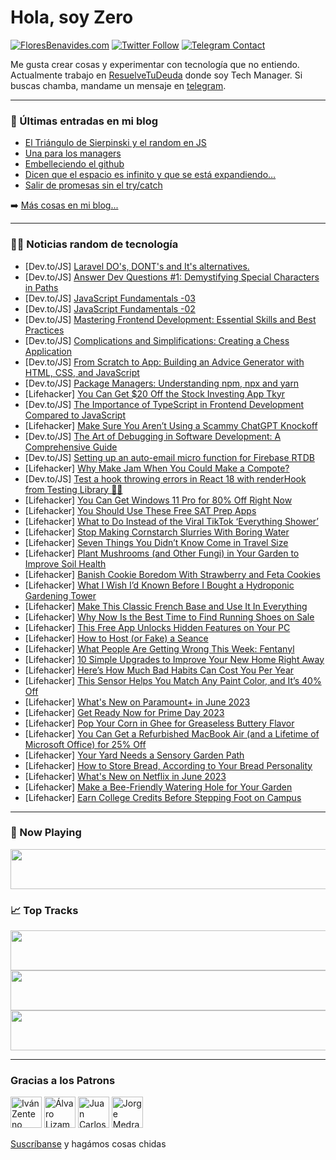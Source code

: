 # Hola, soy Zero

[![FloresBenavides.com](https://img.shields.io/website?down_message=oops&label=MiBlog&style=for-the-badge&up_message=online&url=https%3A%2F%2Ffloresbenavides.com)](https://floresbenavides.com) [![Twitter Follow](https://img.shields.io/twitter/follow/ZeroDragon?color=%231DA1F2&label=Follow&logo=twitter&logoColor=ffffff&style=for-the-badge)](https://twitter.com/zerodragon) [![Telegram Contact](https://img.shields.io/badge/escr%C3%ADbeme-ZeroDragon-%2326A5E4?style=for-the-badge&logo=telegram)](https://t.me/zerodragon)

Me gusta crear cosas y experimentar con tecnología que no entiendo.
Actualmente trabajo en [ResuelveTuDeuda](http://github.com/resuelve) donde soy Tech Manager.
Si buscas chamba, mandame un mensaje en [telegram](https://t.me/zerodragon).

---

### 📕 Últimas entradas en mi blog
<!-- BLOG-POST-LIST:START -->
- [El Triángulo de Sierpinski y el random en JS](https://floresbenavides.com/el-triangulo-de-sierpinski-y-el-random-en-js/)
- [Una para los managers](https://floresbenavides.com/una-para-los-managers/)
- [Embelleciendo el github](https://floresbenavides.com/embelleciendo-el-github/)
- [Dicen que el espacio es infinito y que se está expandiendo…](https://floresbenavides.com/dicen-que-el-espacio-es-infinito-y-que-se-esta-expandiendo/)
- [Salir de promesas sin el try/catch](https://floresbenavides.com/salir-de-promesas-sin-el-try-catch/)
<!-- BLOG-POST-LIST:END -->

➡️ [Más cosas en mi blog...](https://floresbenavides.com)

---

### 👨‍💻 Noticias random de tecnología
<!-- TECH-POSTS:START -->
- [Dev.to/JS] [Laravel DO&#39;s, DONT&#39;s and It&#39;s alternatives.](https://dev.to/vamsikrishna71/laravel-dos-donts-and-its-alternatives-4ia4)
- [Dev.to/JS] [Answer Dev Questions #1: Demystifying Special Characters in Paths](https://dev.to/daniacu/answer-dev-questions-1-demystifying-special-characters-in-paths-3hl9)
- [Dev.to/JS] [JavaScript Fundamentals -03](https://dev.to/rajeevkumar504/javascript-fundamentals-03-2p54)
- [Dev.to/JS] [JavaScript Fundamentals -02](https://dev.to/rajeevkumar504/javascript-fundamentals-02-1k12)
- [Dev.to/JS] [Mastering Frontend Development: Essential Skills and Best Practices](https://dev.to/akshu3011/mastering-frontend-development-essential-skills-and-best-practices-2741)
- [Dev.to/JS] [Complications and Simplifications: Creating a Chess Application](https://dev.to/e4c5nf3d6/complications-and-simplifications-creating-a-chess-application-3hef)
- [Dev.to/JS] [From Scratch to App: Building an Advice Generator with HTML, CSS, and JavaScript](https://dev.to/devlawrence/from-scratch-to-app-building-an-advice-generator-with-html-css-and-javascript-1pcg)
- [Dev.to/JS] [Package Managers: Understanding npm, npx and yarn](https://dev.to/azhariel/package-managers-understanding-npm-npx-and-yarn-3j0c)
- [Lifehacker] [You Can Get $20 Off the Stock Investing App Tkyr](https://lifehacker.com/you-can-get-20-off-the-stock-investing-app-tkyr-1850470510)
- [Dev.to/JS] [The Importance of TypeScript in Frontend Development Compared to JavaScript](https://dev.to/zeeshanhshaheen/the-importance-of-typescript-in-frontend-development-compared-to-javascript-3emb)
- [Lifehacker] [Make Sure You Aren’t Using a Scammy ChatGPT Knockoff](https://lifehacker.com/make-sure-you-aren-t-using-a-scammy-chatgpt-knockoff-1850474718)
- [Dev.to/JS] [The Art of Debugging in Software Development: A Comprehensive Guide](https://dev.to/siliconmachine/the-art-of-debugging-in-software-development-a-comprehensive-guide-1nj)
- [Dev.to/JS] [Setting up an auto-email micro function for Firebase RTDB](https://dev.to/wra-sol/setting-up-an-auto-email-micro-function-for-firebase-rtdb-1hm2)
- [Lifehacker] [Why Make Jam When You Could Make a Compote?](https://lifehacker.com/why-make-jam-when-you-could-make-a-compote-1850476917)
- [Dev.to/JS] [Test a hook throwing errors in React 18 with renderHook from Testing Library 🚨🦑](https://dev.to/alexclaes/test-a-hook-throwing-errors-in-react-18-with-renderhook-from-testing-library-20g8)
- [Lifehacker] [You Can Get Windows 11 Pro for 80% Off Right Now](https://lifehacker.com/you-can-get-windows-11-pro-for-80-off-right-now-1850470393)
- [Lifehacker] [You Should Use These Free SAT Prep Apps](https://lifehacker.com/you-should-use-these-free-sat-prep-apps-1850475748)
- [Lifehacker] [What to Do Instead of the Viral TikTok ‘Everything Shower’](https://lifehacker.com/what-to-do-instead-of-the-viral-tiktok-everything-show-1850475548)
- [Lifehacker] [Stop Making Cornstarch Slurries With Boring Water](https://lifehacker.com/stop-making-cornstarch-slurries-with-boring-water-1850475949)
- [Lifehacker] [Seven Things You Didn’t Know Come in Travel Size](https://lifehacker.com/seven-things-you-didn-t-know-come-in-travel-size-1850475233)
- [Lifehacker] [Plant Mushrooms &lpar;and Other Fungi&rpar; in Your Garden to Improve Soil Health](https://lifehacker.com/plant-mushrooms-and-other-fungi-in-your-garden-to-imp-1850473472)
- [Lifehacker] [Banish Cookie Boredom With Strawberry and Feta Cookies](https://lifehacker.com/banish-cookie-boredom-with-strawberry-and-feta-cookies-1850472464)
- [Lifehacker] [What I Wish I’d Known Before I Bought a Hydroponic Gardening Tower](https://lifehacker.com/what-i-wish-i-d-known-before-i-bought-a-hydroponic-gard-1850468170)
- [Lifehacker] [Make This Classic French Base and Use It In Everything](https://lifehacker.com/make-this-classic-french-base-and-use-it-in-everything-1850327569)
- [Lifehacker] [Why Now Is the Best Time to Find Running Shoes on Sale](https://lifehacker.com/why-now-is-the-best-time-to-find-running-shoes-on-sale-1850471299)
- [Lifehacker] [This Free App Unlocks Hidden Features on Your PC](https://lifehacker.com/this-free-app-unlocks-hidden-features-on-your-pc-1850473800)
- [Lifehacker] [How to Host &lpar;or Fake&rpar; a Seance](https://lifehacker.com/how-to-host-or-fake-a-seance-1850462231)
- [Lifehacker] [What People Are Getting Wrong This Week: Fentanyl](https://lifehacker.com/what-people-are-getting-wrong-this-week-fentanyl-1850469668)
- [Lifehacker] [10 Simple Upgrades to Improve Your New Home Right Away](https://lifehacker.com/10-simple-upgrades-to-improve-your-new-home-right-away-1850466163)
- [Lifehacker] [Here’s How Much Bad Habits Can Cost You Per Year](https://lifehacker.com/here-s-how-much-bad-habits-can-cost-you-per-year-1850470176)
- [Lifehacker] [This Sensor Helps You Match Any Paint Color, and It’s 40% Off](https://lifehacker.com/this-sensor-helps-you-match-any-paint-color-and-it-s-4-1850470418)
- [Lifehacker] [What&#39;s New on Paramount+ in June 2023](https://lifehacker.com/whats-new-on-paramount-in-june-2023-1850471712)
- [Lifehacker] [Get Ready Now for Prime Day 2023](https://lifehacker.com/get-ready-now-for-prime-day-2023-1850470592)
- [Lifehacker] [Pop Your Corn in Ghee for Greaseless Buttery Flavor](https://lifehacker.com/pop-your-corn-in-ghee-for-greaseless-buttery-flavor-1850470625)
- [Lifehacker] [You Can Get a Refurbished MacBook Air &lpar;and a Lifetime of Microsoft Office&rpar; for 25% Off](https://lifehacker.com/you-can-get-a-refurbished-macbook-air-and-a-lifetime-o-1850470454)
- [Lifehacker] [Your Yard Needs a Sensory Garden Path](https://lifehacker.com/your-yard-needs-a-sensory-garden-path-1850468088)
- [Lifehacker] [How to Store Bread, According to Your Bread Personality](https://lifehacker.com/how-to-store-bread-according-to-your-bread-personality-1850470334)
- [Lifehacker] [What&#39;s New on Netflix in June 2023](https://lifehacker.com/whats-new-on-netflix-in-june-2023-1850470621)
- [Lifehacker] [Make a Bee-Friendly Watering Hole for Your Garden](https://lifehacker.com/make-a-bee-friendly-watering-hole-for-your-garden-1850468165)
- [Lifehacker] [Earn College Credits Before Stepping Foot on Campus](https://lifehacker.com/earn-college-credits-before-stepping-foot-on-campus-1850469845)<!-- TECH-POSTS:END -->

---

### 🎵 Now Playing
<a href="https://spotify-now-playing-dun.vercel.app/now-playing?open"><img src="https://spotify-now-playing-dun.vercel.app/now-playing" width="540" height="64"></a>

### 📈 Top Tracks
<a href="https://spotify-now-playing-dun.vercel.app/top-tracks?i=1&open"><img src="https://spotify-now-playing-dun.vercel.app/top-tracks?i=1" width="540" height="64"></a>
<a href="https://spotify-now-playing-dun.vercel.app/top-tracks?i=2&open"><img src="https://spotify-now-playing-dun.vercel.app/top-tracks?i=2" width="540" height="64"></a>
<a href="https://spotify-now-playing-dun.vercel.app/top-tracks?i=3&open"><img src="https://spotify-now-playing-dun.vercel.app/top-tracks?i=3" width="540" height="64"></a>

---

### Gracias a los Patrons
[<img src="https://avatars.githubusercontent.com/u/243380?v=4" alt="Iván Zenteno" width="50px">](https://github.com/k001) [<img src="https://avatars.githubusercontent.com/u/19955639?v=4" alt="Álvaro Lizama" width="50px">](https://github.com/alvarolizama) [<img src="https://avatars.githubusercontent.com/u/2718753?v=4" alt="Juan Carlos Ruiz" width="50px">](https://github.com/JuanCrg90) [<img src="https://avatars.githubusercontent.com/u/37025?v=4" alt="Jorge Medrano" width="50px">](https://github.com/h1pp1e) 

[Suscríbanse](https://www.patreon.com/zerodragon) y hagámos cosas chidas
